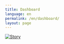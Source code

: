 ```yaml
---
title: Dashboard
language: en
permalink: /en/dashboard/
layout: page
---
```


<script type='text/javascript'>
    var divElement = document.getElementById('viz1710329228303');
    var vizElement = divElement.getElementsByTagName('object')[0];
    vizElement.style.width='1116px';
    vizElement.style.height='1091px';
    var scriptElement = document.createElement('script');
    scriptElement.src = 'https://public.tableau.com/javascripts/api/viz_v1.js';
    vizElement.parentNode.insertBefore(scriptElement, vizElement);
</script>

<div class='tableauPlaceholder' id='viz1735272372254' style='position: relative'><noscript><a href='#'><img alt='Story ' src='https:&#47;&#47;public.tableau.com&#47;static&#47;images&#47;SD&#47;SDG-KGZ-2024_17352704537190&#47;Story&#47;1_rss.png' style='border: none' /></a></noscript><object class='tableauViz'  style='display:none;'><param name='host_url' value='https%3A%2F%2Fpublic.tableau.com%2F' /> <param name='embed_code_version' value='3' /> <param name='site_root' value='' /><param name='name' value='SDG-KGZ-2024_17352704537190&#47;Story' /><param name='tabs' value='no' /><param name='toolbar' value='yes' /><param name='static_image' value='https:&#47;&#47;public.tableau.com&#47;static&#47;images&#47;SD&#47;SDG-KGZ-2024_17352704537190&#47;Story&#47;1.png' /> <param name='animate_transition' value='yes' /><param name='display_static_image' value='yes' /><param name='display_spinner' value='yes' /><param name='display_overlay' value='yes' /><param name='display_count' value='yes' /><param name='language' value='en-US' /><param name='filter' value='publish=yes' /></object></div>               
